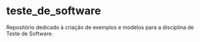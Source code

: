 # teste_de_software
Repositório dedicado à criação de exemplos e modelos para a disciplina de Teste de Software.
